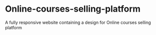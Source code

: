# Online-courses-selling-platform
A fully responsive website containing a design for Online courses selling platform
